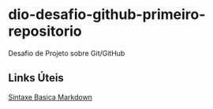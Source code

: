 # dio-desafio-github-primeiro-repositorio
Desafio de Projeto sobre Git/GitHub

## Links Úteis
[ Sintaxe Basica Markdown](https://www.markdownguide.org/basic-syntax/)
